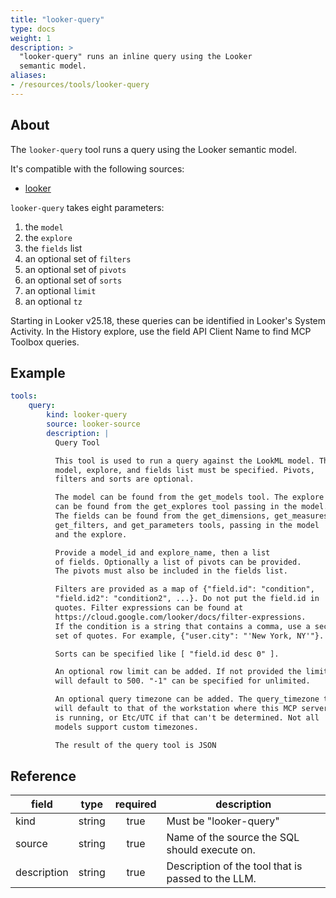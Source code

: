 ```yaml
---
title: "looker-query"
type: docs
weight: 1
description: >
  "looker-query" runs an inline query using the Looker
  semantic model.
aliases:
- /resources/tools/looker-query
---
```


## About

The `looker-query` tool runs a query using the Looker
semantic model.

It's compatible with the following sources:

- [looker](../../sources/looker.md)

`looker-query` takes eight parameters:

1. the `model`
2. the `explore`
3. the `fields` list
4. an optional set of `filters`
5. an optional set of `pivots`
6. an optional set of `sorts`
7. an optional `limit`
8. an optional `tz`

Starting in Looker v25.18, these queries can be identified in Looker's
System Activity. In the History explore, use the field API Client Name
to find MCP Toolbox queries.

## Example

```yaml
tools:
    query:
        kind: looker-query
        source: looker-source
        description: |
          Query Tool

          This tool is used to run a query against the LookML model. The
          model, explore, and fields list must be specified. Pivots,
          filters and sorts are optional.

          The model can be found from the get_models tool. The explore
          can be found from the get_explores tool passing in the model.
          The fields can be found from the get_dimensions, get_measures,
          get_filters, and get_parameters tools, passing in the model
          and the explore.

          Provide a model_id and explore_name, then a list
          of fields. Optionally a list of pivots can be provided.
          The pivots must also be included in the fields list.

          Filters are provided as a map of {"field.id": "condition",
          "field.id2": "condition2", ...}. Do not put the field.id in
          quotes. Filter expressions can be found at
          https://cloud.google.com/looker/docs/filter-expressions.
          If the condition is a string that contains a comma, use a second
          set of quotes. For example, {"user.city": "'New York, NY'"}.

          Sorts can be specified like [ "field.id desc 0" ].

          An optional row limit can be added. If not provided the limit
          will default to 500. "-1" can be specified for unlimited.

          An optional query timezone can be added. The query_timezone to
          will default to that of the workstation where this MCP server
          is running, or Etc/UTC if that can't be determined. Not all
          models support custom timezones.

          The result of the query tool is JSON
```

## Reference

| **field**   |                  **type**                  | **required** | **description**                                                                                  |
|-------------|:------------------------------------------:|:------------:|--------------------------------------------------------------------------------------------------|
| kind        |                   string                   |     true     | Must be "looker-query"                                                                           |
| source      |                   string                   |     true     | Name of the source the SQL should execute on.                                                    |
| description |                   string                   |     true     | Description of the tool that is passed to the LLM.                                               |

